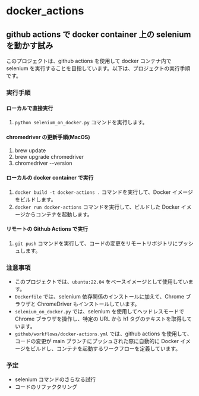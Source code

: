 # docker_actions

## github actions で docker container 上の selenium を動かす試み

このプロジェクトは、github actions を使用して docker コンテナ内で selenium を実行することを目指しています。以下は、プロジェクトの実行手順です。

### 実行手順

#### ローカルで直接実行

1. `python selenium_on_docker.py` コマンドを実行します。

#### chromedriver の更新手順(MacOS)

1. brew update
1. brew upgrade chromedriver
1. chromedriver --version


#### ローカルの docker container で実行

1. `docker build -t docker-actions .` コマンドを実行して、Docker イメージをビルドします。
2. `docker run docker-actions` コマンドを実行して、ビルドした Docker イメージからコンテナを起動します。

#### リモートの Github Actions で実行

1. `git push` コマンドを実行して、コードの変更をリモートリポジトリにプッシュします。

### 注意事項

* このプロジェクトでは、`ubuntu:22.04` をベースイメージとして使用しています。
* `Dockerfile` では、selenium 依存関係のインストールに加えて、Chrome ブラウザと ChromeDriver もインストールしています。
* `selenium_on_docker.py` では、selenium を使用してヘッドレスモードで Chrome ブラウザを操作し、特定の URL から h1 タグのテキストを取得しています。
* `github/workflows/docker-actions.yml` では、github actions を使用して、コードの変更が main ブランチにプッシュされた際に自動的に Docker イメージをビルドし、コンテナを起動するワークフローを定義しています。

### 予定

* selenium コマンドのさらなる試行
* コードのリファクタリング
